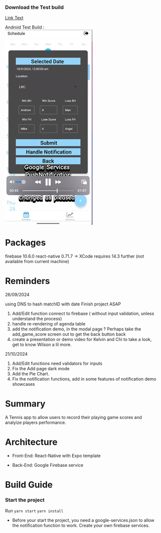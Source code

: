 ### Download the Test build 

[Link Text](https://expo.dev/accounts/luluyip/projects/my-nav-app/builds/90eccb76-dbb6-418b-8622-4760b77f3adf)

Android Test Build :  
[![Tennis App Demo](assets/demo/demo_pic.png)](https://youtube.com/shorts/ezfoxV__NAw?feature=share)

# Packages
firebase 10.6.0
react-native 0.71.7 -> XCode requires 14.3 further (not available from current machine)

# Reminders 
26/09/2024

using DNS to hash matchID with date 
Finish project ASAP 
1. Add/Edit function connect to firebase ( without input validation, unless understand the process)
2. handle re-rendering of agenda table 
3. add the notification demo, in the modal page ? Perhaps take the add_game_score screen out to get the back button back 
4. create a presentation or demo video for Kelvin and Chi to take a look, get to know Wilson a lil more. 

21/10/2024
1. Add/Edit functions need validators for inputs
2. Fix the Add page dark mode
3. Add the Pie Chart. 
4. Fix the notification functions, add in some features of notification demo showcases 

# Summary 

A Tennis app to allow users to record their playing game scores and analyize players performance. 

# Architecture 
- Front-End: React-Native with Expo template

- Back-End: Google Firebase service

# Build Guide

### Start the project 
Run `yarn start`
`yarn install`

- Before your start the project, you need a google-services.json to allow the notification function to work. 
Create your own firebase services. 
